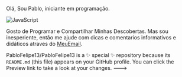 Olá, Sou Pablo, iniciante em programação.


![JavaScript](https://img.shields.io/badge/JavaScript-323330?style=for-the-badge&logo=javascript&logoColor=F7DF1E)


Gosto de Programar e Compartilhar Minhas Descobertas.
Mas sou inesperiente, então me ajude com dicas e comentarios informativos e didáticos atraves do [MeuEmail](<pablo.sesco.lopes@escola.pr.gov.br>).

PabloFelipe13/PabloFelipe13 is a ✨ special ✨ repository because its `README.md` (this file) appears on your GitHub profile.
You can click the Preview link to take a look at your changes.
--->
